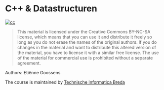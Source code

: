 # C++ & Datastructuren

[![cc](http://i.creativecommons.org/l/by-nc-sa/2.0/88x31.png?right)](http://creativecommons.org/licenses/by-nc-sa/2.0/)
> This material is licensed under the Creative Commons BY-NC-SA license, which means that you can use it and distribute it freely so long as you do not erase the names of the original authors. If you do changes in the material and want to distribute this altered version of the material, you have to license it with a similar free license. The use of the material for commercial use is prohibited without a separate agreement.

Authors: Etiënne Goossens

The course is maintained by [Technische Informatica Breda](http://www.avans.nl/opleidingen/opleidingzoeker/technische-informatica-breda-voltijd-bachelor/introductie)

